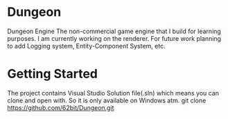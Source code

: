 # Dungeon
Dungeon Engine
The non-commercial game engine that I build for learning purposes. I am currently working on the renderer. For future work planning to add Logging system, Entity-Component System, etc.

# Getting Started
The project contains Visual Studio Solution file(.sln) which means you can clone and open with. So it is only available on Windows atm.
    git clone https://github.com/62bit/Dungeon.git
    

